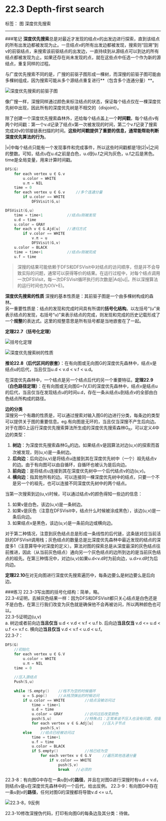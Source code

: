 ﻿# 22.3 Depth-first search

标签： 图 深度优先搜索

---
###笔记
**深度优先搜索**总是对最近才发现的结点v的出发边进行探索，直到该结点的所有出发边都被发现为止。一旦结点v的所有出发边都被发现，搜索则“回溯”到v的前驱结点，来搜索该前驱结点的出发边，一直持续到从源结点可以到达的所有结点都被发现为止。如果还存在尚未发现的点，就在这些点中任选一个作为新的源结点，重复同样的过程。

与广度优先搜索不同的是，广搜的前驱子图形成一棵树，而深搜的前驱子图可能由多棵树组成，因为搜索可能从多个源结点重复进行**（包含多个连通分量）**。

![深度优先搜索的前驱子图][1]

像广搜一样，深搜同样通过颜色来标注结点的状态，保证每个结点仅在一棵深度优先树中出现，因此所有的深度优先树是不相交的（disjoint）。

除了创建一个深度优先搜索森林外，还给每个结点盖上一个**时间戳**，每个结点v有两个时间戳：第一个v.d记录了结点v第一次被发现的时间，第二个v.f记录了搜索完成对v的邻接链表扫描的时间。**这些时间戳提供了重要的信息，通常能帮助判断深度优先算法的行为**。

|v|中每个结点只能有一个发现事件和完成事件，所以这些时间戳都是1到2|v|之间的整数。可知，结点u在u.d之前是白色，u.d到u.f之间为灰色，u.f之后是黑色。time是全局变量，用来计算时间戳。

```c++
DFS(G)
    for each vertex u ∈ G.v
        u.color = WHITE
        u.π = NIL
    time = 0
    for each vertex u ∈ G.v     //多个连通分量
        if u.color == WHITE
            DFSVisit(G,u)
```
```c++
DFSVisit(G,u)
    time = time+1           //结点u刚被发现
    u.d = time
    u.color = GRAY
    for each v ∈ G.Ajd[u]   //递归方式
        if v.color == WHITE
            v.π = u
            DFSVisit(G,v)
    u.color = BLACK
    time = time+1           //结点v刚被完成
    u.f = time
```

> 深搜的结果可能依赖于DFS和DFSVisit中对结点的访问顺序，但是并不会导致实际的问题，通常可以获得等价的结果。在运行过程中，对每个结点调用一次DFSVisit，每一次DFSVisit循环执行的次数是|Adj[u]|。所以深搜算法的运行时间也为O(V+E)。

**深度优先搜索的性质**
深搜的基本性质是：其前驱子图是一个由多棵树构成的森林。  
另一重要性质是：结点的发现和完成时间具有所谓的**括号化结构**。以左括号“(u”来表示结点的发现，右括号“u)”来表示结点的完成，则发现和完成的历史记载形成了一个**规整**的表达式。这里的规整意思是所有括号都是当地嵌套在了一起。

**定理22.7（括号化定理）**

![括号化定理][2]

![深度优先搜索树的性质][3]

**推论22.8（后代区间的嵌套）**：在有向图或无向图G的深度优先森林中，结点v是结点u的后代，当且仅当u.d < v.d < v.f < u.d。

在深度优先森林中，一个结点是另一个结点后代的另一个重要特征。**定理22.9（白色路径定理）**：在有向图或无向图G=(V,E)的深度优先森林中，结点v是结点u的后代，当且仅当在发现结点u的时间u.d，存在一条从结点u到结点v的全部由白色结点所构成的路径。

**边的分类**  
深搜另一个有趣的性质是，可以通过搜索对输入图G的边进行分类，每条边的类型可以提供关于图的重要信息。eg.有向图是无环的，当且仅当深搜不产生后向边。  
对于在图G上运行深度优先搜索算法所生成的深度优先搜索森林G<sub>π</sub>，可以定义4中边的类型：
1. **树边**：为深度优先搜索森林G<sub>π</sub>的边。如果结点v是因算法对边(u,v)的探索而首次被发现，则(u,v)是一条树边。  
2. **后向边**：后向边(u,v)是将结点u连接到其在深度优先树中（一个）祖先结点v的边。由于有向图可以由自循环，自循环也被认为是后向边。  
3. **前向边**：是将结点u连接到其在深度优先树中一个后代结点v的边(u,v)。  
4. **横向边**：指其他所有的边。可以连接同一棵深度优先树中的结点，只要一个不是另一个的祖先，也可以连接不同深度优先树中的两个结点。

当第一次搜索到边(u,v)时候，可以通过结点v的颜色得知一些边的信息：
1. 如果v是白色，该边(u,v)是一条树边。  
2. 如果v是灰色（注意在DFSVisit中，结点什么时候被涂成黑色），该边(u,v)是一条后向边。  
3. 如果结点v是黑色，该边(u,v)是一条前向边或横向边。

对于第二种情况，注意到灰色结点总是形成一条线性的后代链，这条链对应当前活跃的DFSVisit调用栈；灰色结点的数量总是比深度优先森林中最近发现的结点的深度多1（注意算导中对深度的定义）。算法对图的探索总是从深度最深的灰色结点往前推进，因此（从当前灰色结点）通向另一个灰色结点的边所到达的是当前灰色结点的祖先。在第三种情况中，对边(u,v)如果u.d<v.d时为前向边，u.d>v.d时为后向边。

**定理22.10**在对无向图进行深度优先搜索遍历中，每条边要么是树边要么是后向边。

###练习
22.3-3写出图的括号化结构：简单，略。  
22.3-4证明，去掉灰色结果一样：因为DFS和DFSVisit都只关心结点是白色还是不是白色，在第三行我们改变为灰色就是确保他不会再被访问，所以两种颜色也可以。  
22.3-5证明边(u,v)  
a. 树边或者前向边**当且仅当** u.d < v.d < v.f < u.f
b. 后向边**当且仅当** v.d <= u.d < u.f <= v.f
c. 横向边**当且仅当** v.d < v.f < u.d < u.f。  
22.3-7：
```c++
DFS(G)
    //初始化
    for each vertex u ∈ G.V
        u.color = WHITE
        u.π = NIL
    time = 0
    
    //压入源结点
    Push(S,u)
    
    while !S.empty()    //栈不为空的时候循环
        u = S.pop()     //从栈顶弹出的时候访问
        if u.color == WHITE         //结点没被访问过
            time = time+1
            u.d = time
            u.color = GRAY          //访问过后改变颜色
            push(S,u)               //特殊点1：正常来说不压入也没有问题，但是后边要得到u.f就要压入，然后循环时候特殊处理下
            for each vertex v ∈ G.Adj[u]    //压入子节点
                push(S,v)
        else    //结点已经被访问过
            time = time+1
            u.f = time
            u.color = BLACK
            if S.empty()            //栈已经为空
                for each vertex v ∈ G.V     //遍历其他连通分量
                    if v.color == WHITE
                        push(S,v)
                        break   //必须的
```
22.3-8：有向图G中存在一条u到v的**路径**，并且在对图G进行深搜时有u.d < v.d，则结点v是u在深度优先森林中的一个后代，给出反例。
22.3-9：有向图G中存在一条u到v的**路径**，任何对图G的深搜都将导致v.d <= u.f。

![22.3-8，9反例][4]

22.3-10修改深搜伪代码，打印有向图G的每条边及其分类：待做。


  [1]: https://github.com/wj1066/pictures/blob/master/CLRS/22.3-1.jpg
  [2]: https://github.com/wj1066/pictures/blob/master/CLRS/22.3-2.jpg
  [3]: https://github.com/wj1066/pictures/blob/master/CLRS/22.3-3.jpg
  [4]: https://github.com/wj1066/pictures/blob/master/CLRS/22.3-4.jpg
